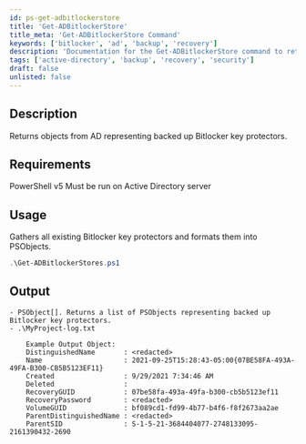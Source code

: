 ```yaml
---
id: ps-get-adbitlockerstore
title: 'Get-ADBitlockerStore'
title_meta: 'Get-ADBitlockerStore Command'
keywords: ['bitlocker', 'ad', 'backup', 'recovery']
description: 'Documentation for the Get-ADBitlockerStore command to return objects from Active Directory representing backed up Bitlocker key protectors.'
tags: ['active-directory', 'backup', 'recovery', 'security']
draft: false
unlisted: false
---
```

## Description
Returns objects from AD representing backed up Bitlocker key protectors.

## Requirements
PowerShell v5
Must be run on Active Directory server

## Usage
Gathers all existing Bitlocker key protectors and formats them into PSObjects.


```powershell
.\Get-ADBitlockerStores.ps1
```

## Output
    - PSObject[]. Returns a list of PSObjects representing backed up Bitlocker key protectors.
    - .\MyProject-log.txt
```
    Example Output Object:
    DistinguishedName       : <redacted>
    Name                    : 2021-09-25T15:28:43-05:00{07BE58FA-493A-49FA-B300-CB5B5123EF11}
    Created                 : 9/29/2021 7:34:46 AM
    Deleted                 :
    RecoveryGUID            : 07be58fa-493a-49fa-b300-cb5b5123ef11
    RecoveryPassword        : <redacted>
    VolumeGUID              : bf089cd1-fd99-4b77-b4f6-f8f2673aa2ae
    ParentDistinguishedName : <redacted>
    ParentSID               : S-1-5-21-3684404077-2748133095-2161390432-2690
```

